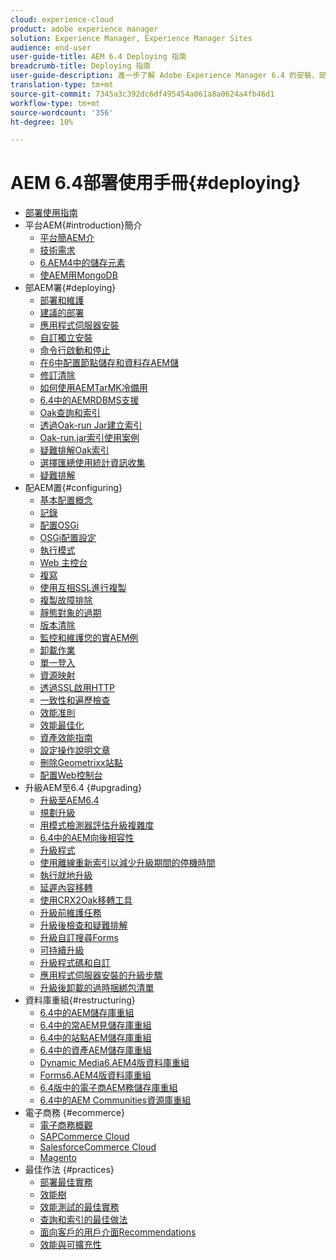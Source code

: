 ```yaml
---
cloud: experience-cloud
product: adobe experience manager
solution: Experience Manager, Experience Manager Sites
audience: end-user
user-guide-title: AEM 6.4 Deploying 指南
breadcrumb-title: Deploying 指南
user-guide-description: 進一步了解 Adobe Experience Manager 6.4 的安裝、部署和架構，包括我們的 Adobe Managed Services 雲端部署。
translation-type: tm+mt
source-git-commit: 7345a3c392dc6df495454a061a8a0624a4fb46d1
workflow-type: tm+mt
source-wordcount: '356'
ht-degree: 10%

---
```



# AEM 6.4部署使用手冊{#deploying}

+ [部署使用指南](home.md)
+ 平台AEM{#introduction}簡介
   + [平台簡AEM介](platform.md)
   + [技術需求](technical-requirements.md)
   + [6.AEM4中的儲存元素](storage-elements-in-aem-6.md)
   + [使AEM用MongoDB](aem-with-mongodb.md)
+ 部AEM署{#deploying}
   + [部署和維護](deploy.md)
   + [建議的部署](recommended-deploys.md)
   + [應用程式伺服器安裝](application-server-install.md)
   + [自訂獨立安裝](custom-standalone-install.md)
   + [命令行啟動和停止](command-line-start-and-stop.md)
   + [在6中配置節點儲存和資料存AEM儲](data-store-config.md)
   + [修訂清除](revision-cleanup.md)
   + [如何使用AEMTarMK冷備用](tarmk-cold-standby.md)
   + [6.4中的AEMRDBMS支援](rdbms-support-in-aem.md)
   + [Oak查詢和索引](queries-and-indexing.md)
   + [透過Oak-run Jar建立索引](indexing-via-the-oak-run-jar.md)
   + [Oak-run.jar索引使用案例](oak-run-indexing-usecases.md)
   + [疑難排解Oak索引](troubleshooting-oak-indexes.md)
   + [選擇匯總使用統計資訊收集](opt-in-aggregated-usage-statistics.md)
   + [疑難排解](troubleshooting.md)
+ 配AEM置{#configuring}
   + [基本配置概念](configuring.md)
   + [記錄](configure-logging.md)
   + [配置OSGi](configuring-osgi.md)
   + [OSGi配置設定](osgi-configuration-settings.md)
   + [執行模式](configure-runmodes.md)
   + [Web 主控台](web-console.md)
   + [複寫](replication.md)
   + [使用互相SSL進行複製](mssl-replication.md)
   + [複製故障排除](troubleshoot-rep.md)
   + [靜態對象的過期](expiration-static-objects.md)
   + [版本清除](version-purging.md)
   + [監控和維護您的實AEM例](monitoring-and-maintaining.md)
   + [卸載作業](offloading.md)
   + [單一登入](single-sign-on.md)
   + [資源映射](resource-mapping.md)
   + [透過SSL啟用HTTP](https://experienceleague.adobe.com/docs/experience-manager-64/deploying/configuring/ssl-by-default.html)
   + [一致性和遍歷檢查](consistency-check.md)
   + [效能准則](performance-guidelines.md)
   + [效能最佳化](configuring-performance.md)
   + [資產效能指南](assets-performance-sizing.md)
   + [設定操作說明文章](ht-deploy.md)
   + [刪除Geometrixx站點](removing-the-geometrixx-sites.md)
   + [配置Web控制台](configuring-web-console.md)
+ 升級AEM至6.4 {#upgrading}
   + [升級至AEM6.4](upgrade.md)
   + [規劃升級](upgrade-planning.md)
   + [用模式檢測器評估升級複雜度](pattern-detector.md)
   + [6.4中的AEM向後相容性](backward-compatibility.md)
   + [升級程式](upgrade-procedure.md)
   + [使用離線重新索引以減少升級期間的停機時間](upgrade-offline-reindexing.md)
   + [執行就地升級](in-place-upgrade.md)
   + [延遲內容移轉](lazy-content-migration.md)
   + [使用CRX2Oak移轉工具](using-crx2oak.md)
   + [升級前維護任務](pre-upgrade-maintenance-tasks.md)
   + [升級後檢查和疑難排解](post-upgrade-checks-and-troubleshooting.md)
   + [升級自訂搜尋Forms](upgrading-custom-search-forms.md)
   + [可持續升級](sustainable-upgrades.md)
   + [升級程式碼和自訂](upgrading-code-and-customizations.md)
   + [應用程式伺服器安裝的升級步驟](app-server-upgrade.md)
   + [升級後卸載的過時捆綁包清單](obsolete-bundles.md)
+ 資料庫重組{#restructuring}
   + [6.4中的AEM儲存庫重組](repository-restructuring.md)
   + [6.4中的常AEM見儲存庫重組](all-repository-restructuring-in-aem-6-4.md)
   + [6.4中的站點AEM儲存庫重組](sites-repository-restructuring-in-aem-6-4.md)
   + [6.4中的資產AEM儲存庫重組](assets-repository-restructuring-in-aem-6-4.md)
   + [Dynamic Media6.AEM4版資料庫重組](dynamicmedia-repository-restructuring-in-aem-6-4.md)
   + [Forms6.AEM4版資料庫重組](forms-repository-restructuring-in-aem-6-4.md)
   + [6.4版中的電子商AEM務儲存庫重組](ecommerce-repository-restructuring-in-aem-6-4.md)
   + [6.4中的AEM Communities資源庫重組](communities-repository-restructuring-in-aem-6-4.md)
+ 電子商務 {#ecommerce}
   + [電子商務概觀](ecommerce.md)
   + [SAPCommerce Cloud](sap-commerce-cloud.md)
   + [SalesforceCommerce Cloud](https://github.com/adobe/commerce-salesforce)
   + [Magento](https://www.adobe.io/apis/experiencecloud/commerce-integration-framework/integrations.html#!AdobeDocs/commerce-cif-documentation/master/integrations/02-AEM-Magento.md)
+ 最佳作法 {#practices}
   + [部署最佳實務](best-practices.md)
   + [效能樹](performance-tree.md)
   + [效能測試的最佳實務](best-practices-for-performance-testing.md)
   + [查詢和索引的最佳做法](best-practices-for-queries-and-indexing.md)
   + [面向客戶的用戶介面Recommendations](ui-recommendations.md)
   + [效能與可擴充性](performance.md)


<!--

To be removed:
[Quickstart for AEM Screens](setting-up-a-basic-project-screens.md)
[Device Control Center](device-control-center.md)
[repository-restructuring-in-aem64](repository-restructuring-in-aem64.md)
[Web Console] (configuring-web-console.md)
[Configuring and Deploying AEM Screens](configuring-screens-introduction.md)
[Kickstart Guide](kickstart-for-aem-screens.md)
/help/sites/deploying/using/performance-lp.md
/help/sites-deploying/do-not-delete-performance-guidelines-pdf.md
/help/sites-deploying/removing-the-geometrixx-sites.md
/help/sites-deploying/consistency-check.md

Redirects:
[(Enabling HTTP Over SSL)](config-ssl.md) redirect to /content/help/en/experience-manager/6-4/sites-administering/ssl-by-default
-->
